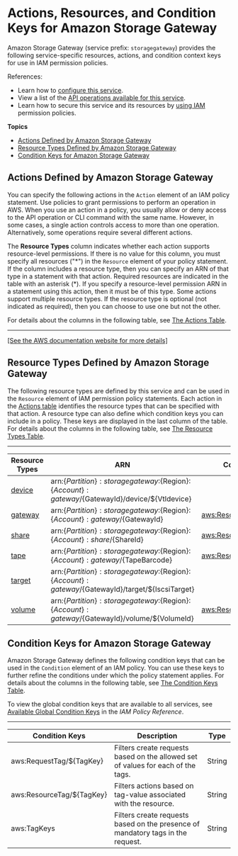 # Actions, Resources, and Condition Keys for Amazon Storage Gateway<a name="list_amazonstoragegateway"></a>

Amazon Storage Gateway \(service prefix: `storagegateway`\) provides the following service\-specific resources, actions, and condition context keys for use in IAM permission policies\.

References:
+ Learn how to [configure this service](https://docs.aws.amazon.com/storagegateway/latest/userguide/)\.
+ View a list of the [API operations available for this service](https://docs.aws.amazon.com/storagegateway/latest/APIReference/)\.
+ Learn how to secure this service and its resources by [using IAM](https://docs.aws.amazon.com/storagegateway/latest/userguide/UsingIAMWithStorageGateway.html) permission policies\.

**Topics**
+ [Actions Defined by Amazon Storage Gateway](#amazonstoragegateway-actions-as-permissions)
+ [Resource Types Defined by Amazon Storage Gateway](#amazonstoragegateway-resources-for-iam-policies)
+ [Condition Keys for Amazon Storage Gateway](#amazonstoragegateway-policy-keys)

## Actions Defined by Amazon Storage Gateway<a name="amazonstoragegateway-actions-as-permissions"></a>

You can specify the following actions in the `Action` element of an IAM policy statement\. Use policies to grant permissions to perform an operation in AWS\. When you use an action in a policy, you usually allow or deny access to the API operation or CLI command with the same name\. However, in some cases, a single action controls access to more than one operation\. Alternatively, some operations require several different actions\.

The **Resource Types** column indicates whether each action supports resource\-level permissions\. If there is no value for this column, you must specify all resources \("\*"\) in the `Resource` element of your policy statement\. If the column includes a resource type, then you can specify an ARN of that type in a statement with that action\. Required resources are indicated in the table with an asterisk \(\*\)\. If you specify a resource\-level permission ARN in a statement using this action, then it must be of this type\. Some actions support multiple resource types\. If the resource type is optional \(not indicated as required\), then you can choose to use one but not the other\.

For details about the columns in the following table, see [The Actions Table](reference_policies_actions-resources-contextkeys.md#actions_table)\.


****  
[\[See the AWS documentation website for more details\]](http://docs.aws.amazon.com/IAM/latest/UserGuide/list_amazonstoragegateway.html)

## Resource Types Defined by Amazon Storage Gateway<a name="amazonstoragegateway-resources-for-iam-policies"></a>

The following resource types are defined by this service and can be used in the `Resource` element of IAM permission policy statements\. Each action in the [Actions table](#amazonstoragegateway-actions-as-permissions) identifies the resource types that can be specified with that action\. A resource type can also define which condition keys you can include in a policy\. These keys are displayed in the last column of the table\. For details about the columns in the following table, see [The Resource Types Table](reference_policies_actions-resources-contextkeys.md#resources_table)\.


****  

| Resource Types | ARN | Condition Keys | 
| --- | --- | --- | 
|   [ device ](https://docs.aws.amazon.com/storagegateway/latest/userguide/resource_vtl-devices.html)  |  arn:$\{Partition\}:storagegateway:$\{Region\}:$\{Account\}:gateway/$\{GatewayId\}/device/$\{Vtldevice\}  |  | 
|   [ gateway ](https://docs.aws.amazon.com/storagegateway/latest/userguide/StorageGatewayConcepts.html)  |  arn:$\{Partition\}:storagegateway:$\{Region\}:$\{Account\}:gateway/$\{GatewayId\}  |   [ aws:ResourceTag/$\{TagKey\} ](#amazonstoragegateway-aws_ResourceTag___TagKey_)   | 
|   [ share ](https://docs.aws.amazon.com/storagegateway/latest/userguide/GettingStartedCreateFileShare.html)  |  arn:$\{Partition\}:storagegateway:$\{Region\}:$\{Account\}:share/$\{ShareId\}  |   [ aws:ResourceTag/$\{TagKey\} ](#amazonstoragegateway-aws_ResourceTag___TagKey_)   | 
|   [ tape ](https://docs.aws.amazon.com/storagegateway/latest/userguide/StorageGatewayConcepts.html#storage-gateway-vtl-concepts)  |  arn:$\{Partition\}:storagegateway:$\{Region\}:$\{Account\}:gateway/$\{TapeBarcode\}  |   [ aws:ResourceTag/$\{TagKey\} ](#amazonstoragegateway-aws_ResourceTag___TagKey_)   | 
|   [ target ](https://docs.aws.amazon.com/storagegateway/latest/userguide/GettingStartedCreateVolumes.html)  |  arn:$\{Partition\}:storagegateway:$\{Region\}:$\{Account\}:gateway/$\{GatewayId\}/target/$\{IscsiTarget\}  |  | 
|   [ volume ](https://docs.aws.amazon.com/storagegateway/latest/userguide/StorageGatewayConcepts.html#volume-gateway-concepts)  |  arn:$\{Partition\}:storagegateway:$\{Region\}:$\{Account\}:gateway/$\{GatewayId\}/volume/$\{VolumeId\}  |   [ aws:ResourceTag/$\{TagKey\} ](#amazonstoragegateway-aws_ResourceTag___TagKey_)   | 

## Condition Keys for Amazon Storage Gateway<a name="amazonstoragegateway-policy-keys"></a>

Amazon Storage Gateway defines the following condition keys that can be used in the `Condition` element of an IAM policy\. You can use these keys to further refine the conditions under which the policy statement applies\. For details about the columns in the following table, see [The Condition Keys Table](reference_policies_actions-resources-contextkeys.md#context_keys_table)\.

To view the global condition keys that are available to all services, see [Available Global Condition Keys](reference_policies_condition-keys.html#AvailableKeys) in the *IAM Policy Reference*\.


****  

| Condition Keys | Description | Type | 
| --- | --- | --- | 
|   aws:RequestTag/$\{TagKey\}  | Filters create requests based on the allowed set of values for each of the tags\. | String | 
|   aws:ResourceTag/$\{TagKey\}  | Filters actions based on tag\-value associated with the resource\. | String | 
|   aws:TagKeys  | Filters create requests based on the presence of mandatory tags in the request\. | String | 